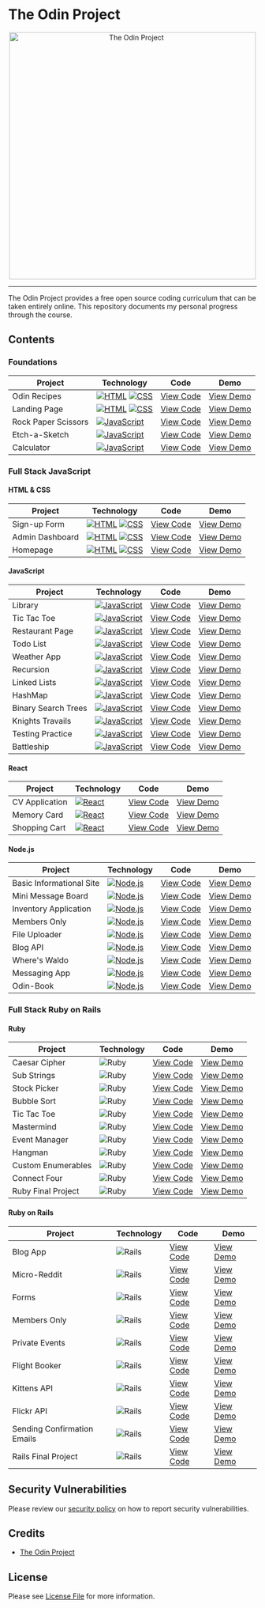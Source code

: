 # The Odin Project

<div align="center">
	<img src="https://github.com/SamHillierDev/theodinproject/blob/main/assets/images/the-odin-project.png?raw=true" alt="The Odin Project" width="500">
</div>

---

The Odin Project provides a free open source coding curriculum that can be taken entirely online. This repository documents my personal progress through the course.

## Contents

### Foundations

| Project    | Technology         | Code           | Demo           |
| ---------- | ------------------- | -------------- | -------------- |
| Odin Recipes             | [![HTML](https://img.shields.io/badge/HTML-%23E34F26.svg?logo=html5&logoColor=white)](#) [![CSS](https://img.shields.io/badge/CSS-1572B6?logo=css3&logoColor=fff)](#)   | [View Code](https://github.com/SamHillierDev/theodinproject/tree/main/courses/foundations/odin-recipes/) | [View Demo](https://samhillierdev.github.io/theodinproject/courses/foundations/odin-recipes/) |
| Landing Page        | [![HTML](https://img.shields.io/badge/HTML-%23E34F26.svg?logo=html5&logoColor=white)](#) [![CSS](https://img.shields.io/badge/CSS-1572B6?logo=css3&logoColor=fff)](#)   | [View Code](https://github.com/SamHillierDev/theodinproject/tree/main/courses/foundations/landing-page/) | [View Demo](https://samhillierdev.github.io/theodinproject/courses/foundations/landing-page/) |
| Rock Paper Scissors | [![JavaScript](https://img.shields.io/badge/JavaScript-F7DF1E?logo=javascript&logoColor=000)](#) | [View Code](https://github.com/SamHillierDev/theodinproject/tree/main/courses/foundations/rock-paper-scissors/) | [View Demo](https://samhillierdev.github.io/theodinproject/courses/foundations/rock-paper-scissors/) |
| Etch-a-Sketch       | [![JavaScript](https://img.shields.io/badge/JavaScript-F7DF1E?logo=javascript&logoColor=000)](#) | [View Code](https://github.com/SamHillierDev/theodinproject/tree/main/courses/foundations/etch-a-sketch/) | [View Demo](https://samhillierdev.github.io/theodinproject/courses/foundations/etch-a-sketch/) |
| Calculator          | [![JavaScript](https://img.shields.io/badge/JavaScript-F7DF1E?logo=javascript&logoColor=000)](#) | [View Code](#) | [View Demo](#) |

### Full Stack JavaScript

#### HTML & CSS

| Project  | Technology     | Code           | Demo           |
| -------- | --------------- | -------------- | -------------- |
| Sign-up Form    | [![HTML](https://img.shields.io/badge/HTML-%23E34F26.svg?logo=html5&logoColor=white)](#) [![CSS](https://img.shields.io/badge/CSS-1572B6?logo=css3&logoColor=fff)](#) | [View Code](#) | [View Demo](#) |
| Admin Dashboard | [![HTML](https://img.shields.io/badge/HTML-%23E34F26.svg?logo=html5&logoColor=white)](#) [![CSS](https://img.shields.io/badge/CSS-1572B6?logo=css3&logoColor=fff)](#) | [View Code](#) | [View Demo](#) |
| Homepage        | [![HTML](https://img.shields.io/badge/HTML-%23E34F26.svg?logo=html5&logoColor=white)](#) [![CSS](https://img.shields.io/badge/CSS-1572B6?logo=css3&logoColor=fff)](#) | [View Code](#) | [View Demo](#) |

#### JavaScript

| Project    | Technology         | Code           | Demo           |
| ---------- | ------------------- | -------------- | -------------- |
| Library             | [![JavaScript](https://img.shields.io/badge/JavaScript-F7DF1E?logo=javascript&logoColor=000)](#) | [View Code](#) | [View Demo](#) |
| Tic Tac Toe         | [![JavaScript](https://img.shields.io/badge/JavaScript-F7DF1E?logo=javascript&logoColor=000)](#) | [View Code](#) | [View Demo](#) |
| Restaurant Page     | [![JavaScript](https://img.shields.io/badge/JavaScript-F7DF1E?logo=javascript&logoColor=000)](#) | [View Code](#) | [View Demo](#) |
| Todo List           | [![JavaScript](https://img.shields.io/badge/JavaScript-F7DF1E?logo=javascript&logoColor=000)](#) | [View Code](#) | [View Demo](#) |
| Weather App         | [![JavaScript](https://img.shields.io/badge/JavaScript-F7DF1E?logo=javascript&logoColor=000)](#) | [View Code](#) | [View Demo](#) |
| Recursion           | [![JavaScript](https://img.shields.io/badge/JavaScript-F7DF1E?logo=javascript&logoColor=000)](#) | [View Code](#) | [View Demo](#) |
| Linked Lists        | [![JavaScript](https://img.shields.io/badge/JavaScript-F7DF1E?logo=javascript&logoColor=000)](#) | [View Code](#) | [View Demo](#) |
| HashMap             | [![JavaScript](https://img.shields.io/badge/JavaScript-F7DF1E?logo=javascript&logoColor=000)](#) | [View Code](#) | [View Demo](#) |
| Binary Search Trees | [![JavaScript](https://img.shields.io/badge/JavaScript-F7DF1E?logo=javascript&logoColor=000)](#) | [View Code](#) | [View Demo](#) |
| Knights Travails    | [![JavaScript](https://img.shields.io/badge/JavaScript-F7DF1E?logo=javascript&logoColor=000)](#) | [View Code](#) | [View Demo](#) |
| Testing Practice    | [![JavaScript](https://img.shields.io/badge/JavaScript-F7DF1E?logo=javascript&logoColor=000)](#) | [View Code](#) | [View Demo](#) |
| Battleship          | [![JavaScript](https://img.shields.io/badge/JavaScript-F7DF1E?logo=javascript&logoColor=000)](#) | [View Code](#) | [View Demo](#) |

#### React

| Project | Technology    | Code           | Demo           |
| ------- | -------------- | -------------- | -------------- |
| CV Application | [![React](https://img.shields.io/badge/React-%2320232a.svg?logo=react&logoColor=%2361DAFB)](#)   | [View Code](#) | [View Demo](#) |
| Memory Card    | [![React](https://img.shields.io/badge/React-%2320232a.svg?logo=react&logoColor=%2361DAFB)](#)   | [View Code](#) | [View Demo](#) |
| Shopping Cart  | [![React](https://img.shields.io/badge/React-%2320232a.svg?logo=react&logoColor=%2361DAFB)](#)   | [View Code](#) | [View Demo](#) |

#### Node.js

| Project | Technology              | Code           | Demo           |
| ------- | ------------------------ | -------------- | -------------- |
| Basic Informational Site | [![Node.js](https://img.shields.io/badge/Node.js-6DA55F?logo=node.js&logoColor=white)](#)  | [View Code](#) | [View Demo](#) |
| Mini Message Board       | [![Node.js](https://img.shields.io/badge/Node.js-6DA55F?logo=node.js&logoColor=white)](#)  | [View Code](#) | [View Demo](#) |
| Inventory Application    | [![Node.js](https://img.shields.io/badge/Node.js-6DA55F?logo=node.js&logoColor=white)](#)  | [View Code](#) | [View Demo](#) |
| Members Only             | [![Node.js](https://img.shields.io/badge/Node.js-6DA55F?logo=node.js&logoColor=white)](#)  | [View Code](#) | [View Demo](#) |
| File Uploader            | [![Node.js](https://img.shields.io/badge/Node.js-6DA55F?logo=node.js&logoColor=white)](#)  | [View Code](#) | [View Demo](#) |
| Blog API                 | [![Node.js](https://img.shields.io/badge/Node.js-6DA55F?logo=node.js&logoColor=white)](#)  | [View Code](#) | [View Demo](#) |
| Where's Waldo            | [![Node.js](https://img.shields.io/badge/Node.js-6DA55F?logo=node.js&logoColor=white)](#)  | [View Code](#) | [View Demo](#) |
| Messaging App            | [![Node.js](https://img.shields.io/badge/Node.js-6DA55F?logo=node.js&logoColor=white)](#)  | [View Code](#) | [View Demo](#) |
| Odin-Book                | [![Node.js](https://img.shields.io/badge/Node.js-6DA55F?logo=node.js&logoColor=white)](#)  | [View Code](#) | [View Demo](#) |

### Full Stack Ruby on Rails

#### Ruby

| Project | Technology        | Code           | Demo           |
| ------- | ------------------ | -------------- | -------------- |
| Caesar Cipher      | ![Ruby](https://img.shields.io/badge/Ruby-%23CC342D.svg?&logo=ruby&logoColor=white)    | [View Code](#) | [View Demo](#) |
| Sub Strings        | ![Ruby](https://img.shields.io/badge/Ruby-%23CC342D.svg?&logo=ruby&logoColor=white)    | [View Code](#) | [View Demo](#) |
| Stock Picker       | ![Ruby](https://img.shields.io/badge/Ruby-%23CC342D.svg?&logo=ruby&logoColor=white)    | [View Code](#) | [View Demo](#) |
| Bubble Sort        | ![Ruby](https://img.shields.io/badge/Ruby-%23CC342D.svg?&logo=ruby&logoColor=white)    | [View Code](#) | [View Demo](#) |
| Tic Tac Toe        | ![Ruby](https://img.shields.io/badge/Ruby-%23CC342D.svg?&logo=ruby&logoColor=white)    | [View Code](#) | [View Demo](#) |
| Mastermind         | ![Ruby](https://img.shields.io/badge/Ruby-%23CC342D.svg?&logo=ruby&logoColor=white)    | [View Code](#) | [View Demo](#) |
| Event Manager      | ![Ruby](https://img.shields.io/badge/Ruby-%23CC342D.svg?&logo=ruby&logoColor=white)    | [View Code](#) | [View Demo](#) |
| Hangman            | ![Ruby](https://img.shields.io/badge/Ruby-%23CC342D.svg?&logo=ruby&logoColor=white)    | [View Code](#) | [View Demo](#) |
| Custom Enumerables | ![Ruby](https://img.shields.io/badge/Ruby-%23CC342D.svg?&logo=ruby&logoColor=white)    | [View Code](#) | [View Demo](#) |
| Connect Four       | ![Ruby](https://img.shields.io/badge/Ruby-%23CC342D.svg?&logo=ruby&logoColor=white)    | [View Code](#) | [View Demo](#) |
| Ruby Final Project | ![Ruby](https://img.shields.io/badge/Ruby-%23CC342D.svg?&logo=ruby&logoColor=white)    | [View Code](#) | [View Demo](#) |

#### Ruby on Rails

| Project | Technology                 | Code           | Demo           |
| ------- | --------------------------- | -------------- | -------------- |
| Blog App                    | ![Rails](https://img.shields.io/badge/Rails-%23CC0000.svg?&logo=ruby-on-rails&logoColor=white)   | [View Code](#) | [View Demo](#) |
| Micro-Reddit                | ![Rails](https://img.shields.io/badge/Rails-%23CC0000.svg?&logo=ruby-on-rails&logoColor=white)   | [View Code](#) | [View Demo](#) |
| Forms                       | ![Rails](https://img.shields.io/badge/Rails-%23CC0000.svg?&logo=ruby-on-rails&logoColor=white)   | [View Code](#) | [View Demo](#) |
| Members Only                | ![Rails](https://img.shields.io/badge/Rails-%23CC0000.svg?&logo=ruby-on-rails&logoColor=white)   | [View Code](#) | [View Demo](#) |
| Private Events              | ![Rails](https://img.shields.io/badge/Rails-%23CC0000.svg?&logo=ruby-on-rails&logoColor=white)   | [View Code](#) | [View Demo](#) |
| Flight Booker               | ![Rails](https://img.shields.io/badge/Rails-%23CC0000.svg?&logo=ruby-on-rails&logoColor=white)   | [View Code](#) | [View Demo](#) |
| Kittens API                 | ![Rails](https://img.shields.io/badge/Rails-%23CC0000.svg?&logo=ruby-on-rails&logoColor=white)   | [View Code](#) | [View Demo](#) |
| Flickr API                  | ![Rails](https://img.shields.io/badge/Rails-%23CC0000.svg?&logo=ruby-on-rails&logoColor=white)   | [View Code](#) | [View Demo](#) |
| Sending Confirmation Emails | ![Rails](https://img.shields.io/badge/Rails-%23CC0000.svg?&logo=ruby-on-rails&logoColor=white)   | [View Code](#) | [View Demo](#) |
| Rails Final Project         | ![Rails](https://img.shields.io/badge/Rails-%23CC0000.svg?&logo=ruby-on-rails&logoColor=white)   | [View Code](#) | [View Demo](#) |

## Security Vulnerabilities

Please review our [security policy](https://github.com/SamHillierDev/theodinproject/security/policy) on how to report security vulnerabilities.

## Credits

- [The Odin Project](https://theodinproject.com/)

## License

Please see [License File](https://github.com/SamHillierDev/theodinproject/blob/main/LICENSE) for more information.
